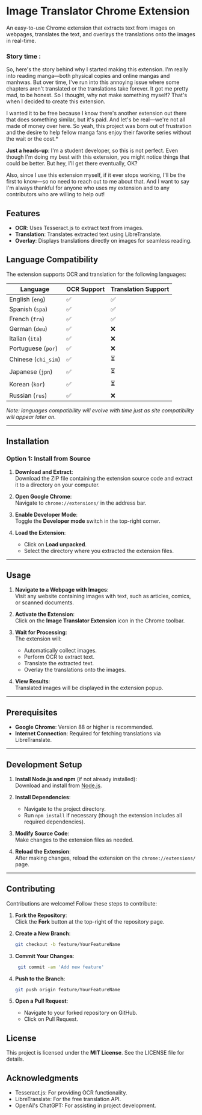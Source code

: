 # Image Translator Chrome Extension

An easy-to-use Chrome extension that extracts text from images on webpages, translates the text, and overlays the translations onto the images in real-time.
### Story time :
So, here's the story behind why I started making this extension. I'm really into reading manga—both physical copies and online mangas and manhwas. But over time, I've run into this annoying issue where some chapters aren't translated or the translations take forever. It got me pretty mad, to be honest. So I thought, why not make something myself? That's when I decided to create this extension.

I wanted it to be free because I know there's another extension out there that does something similar, but it's paid. And let's be real—we're not all made of money over here. So yeah, this project was born out of frustration and the desire to help fellow manga fans enjoy their favorite series without the wait or the cost.*

**Just a heads-up**: I'm a student developer, so this is not perfect. Even though I'm doing my best with this extension, you might notice things that could be better. But hey, I'll get there eventually, OK?

Also, since I use this extension myself, if it ever stops working, I'll be the first to know—so no need to reach out to me about that. And I want to say I'm always thankful for anyone who uses my extension and to any contributors who are willing to help out! 

## Features
- **OCR**: Uses Tesseract.js to extract text from images.
- **Translation**: Translates extracted text using LibreTranslate.
- **Overlay**: Displays translations directly on images for seamless reading.

## Language Compatibility

The extension supports OCR and translation for the following languages:

| Language             | OCR Support | Translation Support |
|----------------------|-------------|---------------------|
| English (`eng`)      | ✅          | ✅                  |
| Spanish (`spa`)      | ✅          | ✅                  |
| French (`fra`)       | ✅          | ✅                  |
| German (`deu`)       | ✅          | ❌                  |
| Italian (`ita`)      | ✅          | ❌                  |
| Portuguese (`por`)   | ✅          | ❌                  |
| Chinese (`chi_sim`)  | ✅          | ⏳                  |
| Japanese (`jpn`)     | ✅          | ⏳                  |
| Korean (`kor`)       | ✅          | ⏳                  |
| Russian (`rus`)      | ✅          | ❌                  |

*Note: languages compatibility will evolve with time just as site compatibility will appear later on.*

---

## Installation

### Option 1: Install from Source
1. **Download and Extract**:  
   Download the ZIP file containing the extension source code and extract it to a directory on your computer.

2. **Open Google Chrome**:  
   Navigate to `chrome://extensions/` in the address bar.

3. **Enable Developer Mode**:  
   Toggle the **Developer mode** switch in the top-right corner.

4. **Load the Extension**:  
   - Click on **Load unpacked**.  
   - Select the directory where you extracted the extension files.

---

## Usage
1. **Navigate to a Webpage with Images**:  
   Visit any website containing images with text, such as articles, comics, or scanned documents.

2. **Activate the Extension**:  
   Click on the **Image Translator Extension** icon in the Chrome toolbar.

3. **Wait for Processing**:  
   The extension will:  
   - Automatically collect images.  
   - Perform OCR to extract text.  
   - Translate the extracted text.  
   - Overlay the translations onto the images.

4. **View Results**:  
   Translated images will be displayed in the extension popup.

---

## Prerequisites
- **Google Chrome**: Version 88 or higher is recommended.
- **Internet Connection**: Required for fetching translations via LibreTranslate.

---

## Development Setup
1. **Install Node.js and npm** (if not already installed):  
   Download and install from [Node.js](https://nodejs.org/).

2. **Install Dependencies**:  
   - Navigate to the project directory.  
   - Run `npm install` if necessary (though the extension includes all required dependencies).

3. **Modify Source Code**:  
   Make changes to the extension files as needed.

4. **Reload the Extension**:  
   After making changes, reload the extension on the `chrome://extensions/` page.

---

## Contributing
Contributions are welcome! Follow these steps to contribute:

1. **Fork the Repository**:  
   Click the **Fork** button at the top-right of the repository page.

2. **Create a New Branch**:  
   ```bash
   git checkout -b feature/YourFeatureName
3. **Commit Your Changes**:
   ```bash
    git commit -am 'Add new feature'
4. **Push to the Branch**:
   ```bash
   git push origin feature/YourFeatureName
5. **Open a Pull Request**:
   - Navigate to your forked repository on GitHub.
   - Click on Pull Request.
   
## License
This project is licensed under the **MIT License**. See the LICENSE file for details.

## Acknowledgments
   - Tesseract.js: For providing OCR functionality.
   - LibreTranslate: For the free translation API.
   - OpenAI's ChatGPT: For assisting in project development.
